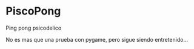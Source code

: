 PiscoPong
=========

Ping pong psicodelico

No es mas que una prueba con pygame, pero sigue siendo entretenido...
